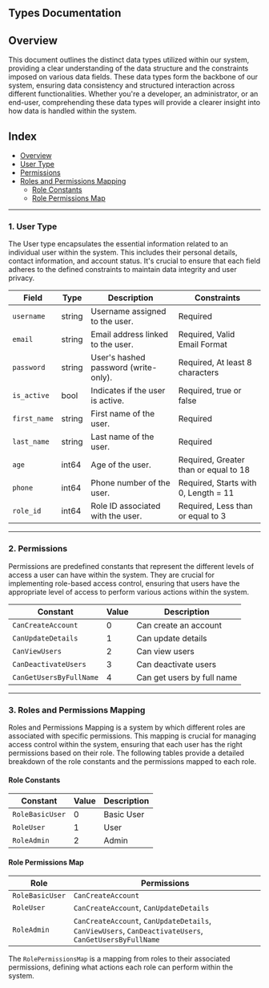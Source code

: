 ## **Types Documentation**

## **Overview**

This document outlines the distinct data types utilized within our system, providing a clear understanding of the data structure and the constraints imposed on various data fields. These data types form the backbone of our system, ensuring data consistency and structured interaction across different functionalities. Whether you're a developer, an administrator, or an end-user, comprehending these data types will provide a clearer insight into how data is handled within the system.


## **Index**

- [Overview](#overview)
- [User Type](#user-type)
- [Permissions](#permissions)
- [Roles and Permissions Mapping](#Roles-and-Permissions-Mapping)
    - [Role Constants](#role-constants)
    - [Role Permissions Map](#role-permissions-map)
---

### <a name="user-type"></a>1. User Type


The User type encapsulates the essential information related to an individual user within the system. This includes their personal details, contact information, and account status. It's crucial to ensure that each field adheres to the defined constraints to maintain data integrity and user privacy.

| Field      | Type   | Description                             | Constraints                           |
|------------|--------|-----------------------------------------|---------------------------------------|
| `username` | string | Username assigned to the user.          | Required                              |
| `email`    | string | Email address linked to the user.       | Required, Valid Email Format          |
| `password` | string | User's hashed password (write-only).    | Required, At least 8 characters       |
| `is_active`| bool   | Indicates if the user is active.        | Required, true or false               |
| `first_name`| string | First name of the user.                | Required                              |
| `last_name`| string | Last name of the user.                  | Required                              |
| `age`      | int64  | Age of the user.                        | Required, Greater than or equal to 18 |
| `phone`    | int64  | Phone number of the user.               | Required, Starts with 0, Length = 11  |
| `role_id`  | int64  | Role ID associated with the user.       | Required, Less than or equal to 3     |

---

### <a name="permissions"></a>2. Permissions


Permissions are predefined constants that represent the different levels of access a user can have within the system. They are crucial for implementing role-based access control, ensuring that users have the appropriate level of access to perform various actions within the system.

| Constant           | Value | Description           |
|--------------------|-------|-----------------------|
| `CanCreateAccount` | 0     | Can create an account |
| `CanUpdateDetails` | 1     | Can update details    |
| `CanViewUsers`     | 2     | Can view users        |
| `CanDeactivateUsers`| 3    | Can deactivate users  |
| `CanGetUsersByFullName`| 4 | Can get users by full name |

---

### <a name="roles-and-permissions-mapping"></a>3. Roles and Permissions Mapping

Roles and Permissions Mapping is a system by which different roles are associated with specific permissions. This mapping is crucial for managing access control within the system, ensuring that each user has the right permissions based on their role. The following tables provide a detailed breakdown of the role constants and the permissions mapped to each role.

#### <a name="role-constants"></a>Role Constants


| Constant      | Value | Description   |
|---------------|-------|---------------|
| `RoleBasicUser`| 0    | Basic User    |
| `RoleUser`    | 1     | User          |
| `RoleAdmin`   | 2     | Admin         |

#### <a name="role-permissions-map"></a>Role Permissions Map

| Role         | Permissions |
|--------------|-------------|
| `RoleBasicUser` | `CanCreateAccount` |
| `RoleUser`   | `CanCreateAccount`, `CanUpdateDetails` |
| `RoleAdmin`  | `CanCreateAccount`, `CanUpdateDetails`, `CanViewUsers`, `CanDeactivateUsers`, `CanGetUsersByFullName` |

The `RolePermissionsMap` is a mapping from roles to their associated permissions, defining what actions each role can perform within the system.